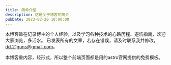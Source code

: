 ```yaml
---
title: 简单介绍
description: 这是关于博客的简介
pubDate: 2023-02-20 10:00:00
---
```


  本博客旨在记录博主的个人经验，以及学习各种技术的心路历程、避坑指南，欢迎大家浏览，多活水。
已发表所有的文章，若存在错误，请及时联系我并修改，dd.21guns@gmail.com。

本博客重内容，轻形式，所以整个前端页面都是用的astro官网提供的免费模板。

